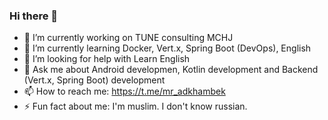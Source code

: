 ### Hi there 👋


- 🔭 I’m currently working on TUNE consulting MCHJ
- 🌱 I’m currently learning Docker, Vert.x, Spring Boot (DevOps), English
- 🤔 I’m looking for help with Learn English
- 💬 Ask me about Android developmen, Kotlin development and Backend (Vert.x, Spring Boot) development
- 📫 How to reach me: https://t.me/mr_adkhambek
- ⚡ Fun fact about me: I'm muslim. I don't know russian.
